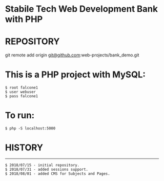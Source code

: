 Stabile Tech Web Development Bank with PHP
================================================================================

# REPOSITORY
git remote add origin git@github.com:web-projects/bank_demo.git

# This is a PHP project with MySQL:

    $ root falcone1
    $ user webuser
    $ pass falcone1

# To run:

    $ php -S localhost:5000

# HISTORY
-----------------

    $ 2018/07/15 - initial repository.
    $ 2018/07/31 - added sessions support.
    $ 2018/08/01 - added CMS for Subjects and Pages.
